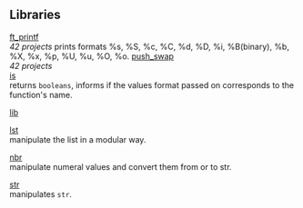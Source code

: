 

## Libraries

[ft_printf](https://github.com/spajeo/push_swap/tree/master/libft/ft_printf)  
	_42 projects_ prints formats %s, %S, %c, %C, %d, %D, %i, %B(binary), %b, %X, %x, %p, %U, %u, %O, %o.
[push_swap](https://github.com/spajeo/push_swap/tree/master/libft/push_swap)         	
	_42 projects_	
[is](https://github.com/spajeo/push_swap/tree/master/libft/is)     
  returns `booleans`, informs if the values format passed on corresponds to the function's name.

[lib](https://github.com/spajeo/push_swap/tree/master/libft/lib)     
  	

[lst](https://github.com/spajeo/push_swap/tree/master/libft/lst)         	
  	manipulate the list in a modular way.

[nbr](https://github.com/spajeo/push_swap/tree/master/libft/nbr)       	   
	manipulate numeral values and convert them from or to str.


[str](https://github.com/spajeo/push_swap/tree/master/libft/str)  	       
	manipulates `str`.

